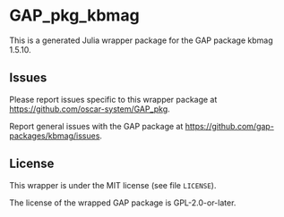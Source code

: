 # GAP_pkg_kbmag

This is a generated Julia wrapper package for the GAP package kbmag 1.5.10.

## Issues

Please report issues specific to this wrapper package at <https://github.com/oscar-system/GAP_pkg>.

Report general issues with the GAP package at <https://github.com/gap-packages/kbmag/issues>.

## License

This wrapper is under the MIT license (see file `LICENSE`).

The license of the wrapped GAP package is GPL-2.0-or-later.
